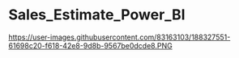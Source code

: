 # Sales_Estimate_Power_BI
https://user-images.githubusercontent.com/83163103/188327551-61698c20-f618-42e8-9d8b-9567be0dcde8.PNG
